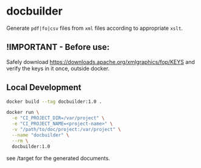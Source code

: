 # docbuilder

Generate `pdf|fo|csv` files from `xml` files according to appropriate `xslt`.

## !IMPORTANT - Before use:

Safely download <https://downloads.apache.org/xmlgraphics/fop/KEYS> and verify the keys in it once, outside docker.


## Local Development

```sh
docker build --tag docbuilder:1.0 .

docker run \
  -e "CI_PROJECT_DIR=/var/project" \
  -e "CI_PROJECT_NAME=<project-name>" \
  -v "/path/to/doc/project:/var/project" \
  --name "docbuilder" \
  --rm \
  docbuilder:1.0
```

see <project-dir>/target for the generated documents.